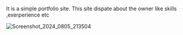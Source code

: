 It is a simple portfolio site. This site dispate about the owner like skills ,exerperience etc

![Screenshot_2024_0805_213504](https://github.com/user-attachments/assets/ee346b94-f10b-4ffb-9e02-a421ddff7075)

